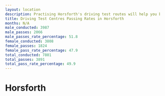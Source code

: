 ```yaml
---
layout: location
description: Practising Horsforth's driving test routes will help you become more confident in your gear-changing abilities.
title: Driving Test Centres Passing Rates in Horsforth
months: N/A
male_conducted: 3987
male_passes: 2066
male_passes_rate_percentage: 51.8
female_conducted: 3808
female_passes: 1824
female_pass_rate_percentage: 47.9
total_conducted: 7801
total_passes: 3891
total_pass_rate_percentage: 49.9
---
```


# Horsforth

